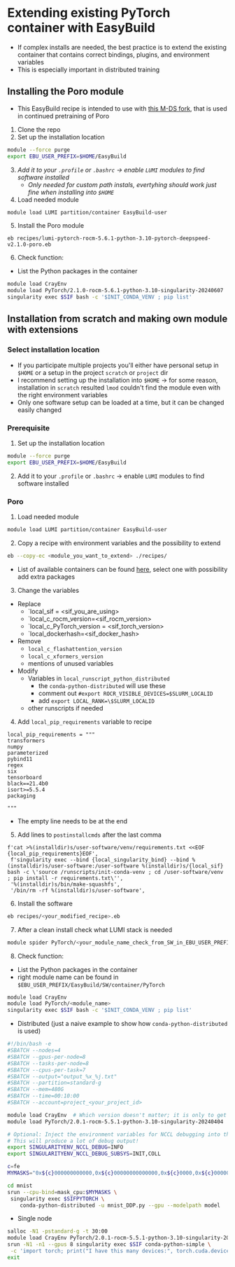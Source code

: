 # Extending existing PyTorch container with EasyBuild
- If complex installs are needed, the best practice is to extend the existing container that contains correct bindings, plugins, and environment variables
- This is especially important in distributed training
## Installing the Poro module
- This EasyBuild recipe is intended to use with [this M-DS fork](https://github.com/rakseli/Megatron-DeepSpeed), that is used in continued pretraining of Poro
1. Clone the repo
2. Set up the installation location
```bash
module --force purge
export EBU_USER_PREFIX=$HOME/EasyBuild
```
3. _Add it to your `.profile` or `.bashrc` &rarr; enable  `LUMI` modules to find software installed_
    - _Only needed for custom path instals, evertyhing should work just fine when installing into `$HOME`_
4. Load needed module
```bash
module load LUMI partition/container EasyBuild-user
```
5. Install the Poro module
```
eb recipes/lumi-pytorch-rocm-5.6.1-python-3.10-pytorch-deepspeed-v2.1.0-poro.eb
```
6. Check function:
- List the Python packages in the container
```bash
module load CrayEnv
module load PyTorch/2.1.0-rocm-5.6.1-python-3.10-singularity-20240607
singularity exec $SIF bash -c '$INIT_CONDA_VENV ; pip list'
```
## Installation from scratch and making own module with extensions
### Select installation location
- If you participate multiple projects you'll either have personal setup in `$HOME` or a setup in the project `scratch` or `project` dir
- I recommend setting up the installation into `$HOME` &rarr; for some reason, installation in `scratch` resulted `lmod` couldn't find the module even with the right environment variables
- Only one software setup can be loaded at a time, but it can be changed easily changed
### Prerequisite
1. Set up the installation location
```bash
module --force purge
export EBU_USER_PREFIX=$HOME/EasyBuild
```
2. Add it to your `.profile` or `.bashrc` &rarr; enable  `LUMI` modules to find software installed
### Poro
1. Load needed module
```bash
module load LUMI partition/container EasyBuild-user
```
2. Copy a recipe with environment variables and the possibility to extend
```bash
eb --copy-ec <module_you_want_to_extend> ./recipes/
```
 - List of available containers can be found [here](https://lumi-supercomputer.github.io/LUMI-EasyBuild-docs/p/PyTorch/#singularity-containers-with-modules-for-binding-and-extras), select one with possibility add extra packages
3. Change the variables
- Replace
    - `local_sif = <sif_you_are_using>
    - `local_c_rocm_version=<sif_rocm_version>
    - `local_c_PyTorch_version = <sif_torch_version>
    - `local_dockerhash=<sif_docker_hash>
- Remove
    - `local_c_flashattention_version`
    - `local_c_xformers_version`
    - mentions of unused variables
- Modify
    -  Variables in `local_runscript_python_distributed`
        - the `conda-python-distributed` will use these
        - comment out `#export ROCR_VISIBLE_DEVICES=$SLURM_LOCALID`
        - add `export LOCAL_RANK=\$SLURM_LOCALID`
    - other runscripts if needed
4. Add `local_pip_requirements` variable to recipe
```
local_pip_requirements = """
transformers
numpy
parameterized
pybind11
regex
six
tensorboard
black==21.4b0
isort>=5.5.4
packaging

"""
```
- The empty line needs to be at the end

5. Add lines to `postinstallcmds` after the last comma
```
f'cat >%(installdir)s/user-software/venv/requirements.txt <<EOF {local_pip_requirements}EOF',
 f'singularity exec --bind {local_singularity_bind} --bind %(installdir)s/user-software:/user-software %(installdir)s/{local_sif} bash -c \'source /runscripts/init-conda-venv ; cd /user-software/venv ; pip install -r requirements.txt\'',     
 '%(installdir)s/bin/make-squashfs',
 '/bin/rm -rf %(installdir)s/user-software',
```
6. Install the software
```bash
eb recipes/<your_modified_recipe>.eb
```
7. After a clean install check what LUMI stack is needed
```bash
module spider PyTorch/<your_module_name_check_from_SW_in_EBU_USER_PREFIX>
```
8. Check function:
- List the Python packages in the container
- right module name can be found in `$EBU_USER_PREFIX/EasyBuild/SW/container/PyTorch`
```bash
module load CrayEnv
module load PyTorch/<module_name>
singularity exec $SIF bash -c '$INIT_CONDA_VENV ; pip list'
```

- Distributed (just a naive example to show how `conda-python-distributed` is used)
```bash
#!/bin/bash -e
#SBATCH --nodes=4
#SBATCH --gpus-per-node=8
#SBATCH --tasks-per-node=8
#SBATCH --cpus-per-task=7
#SBATCH --output="output_%x_%j.txt"
#SBATCH --partition=standard-g
#SBATCH --mem=480G
#SBATCH --time=00:10:00
#SBATCH --account=project_<your_project_id>

module load CrayEnv  # Which version doesn't matter; it is only to get the container.
module load PyTorch/2.0.1-rocm-5.5.1-python-3.10-singularity-20240404

# Optional: Inject the environment variables for NCCL debugging into the container.   
# This will produce a lot of debug output!     
export SINGULARITYENV_NCCL_DEBUG=INFO
export SINGULARITYENV_NCCL_DEBUG_SUBSYS=INIT,COLL

c=fe
MYMASKS="0x${c}000000000000,0x${c}00000000000000,0x${c}0000,0x${c}000000,0x${c},0x${c}00,0x${c}00000000,0x${c}0000000000"

cd mnist
srun --cpu-bind=mask_cpu:$MYMASKS \
 singularity exec $SIFPYTORCH \
    conda-python-distributed -u mnist_DDP.py --gpu --modelpath model
```
- Single node
```bash
salloc -N1 -pstandard-g -t 30:00
module load CrayEnv PyTorch/2.0.1-rocm-5.5.1-python-3.10-singularity-20240404
srun -N1 -n1 --gpus 8 singularity exec $SIF conda-python-simple \
 -c 'import torch; print("I have this many devices:", torch.cuda.device_count())'
exit
```